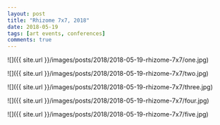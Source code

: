 ```yaml
---
layout: post
title: "Rhizome 7x7, 2018"
date: 2018-05-19
tags: [art events, conferences]
comments: true
---
```

![]({{ site.url }}/images/posts/2018/2018-05-19-rhizome-7x7/one.jpg)

![]({{ site.url }}/images/posts/2018/2018-05-19-rhizome-7x7/two.jpg)

![]({{ site.url }}/images/posts/2018/2018-05-19-rhizome-7x7/three.jpg)

![]({{ site.url }}/images/posts/2018/2018-05-19-rhizome-7x7/four.jpg)

![]({{ site.url }}/images/posts/2018/2018-05-19-rhizome-7x7/five.jpg)
